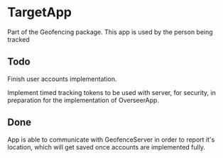 # TargetApp
Part of the Geofencing package. This app is used by the person being tracked

## Todo

Finish user accounts implementation.

Implement timed tracking tokens to be used with server, for security, in preparation for the implementation of OverseerApp.

## Done

App is able to communicate with GeofenceServer in order to report it's location, which will get saved once accounts are implemented fully.

